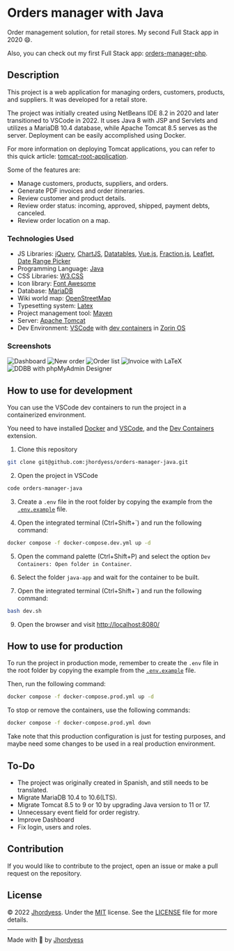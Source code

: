 # Orders manager with Java

Order management solution, for retail stores. My second Full Stack app in 2020 😄.

Also, you can check out my first Full Stack app: [orders-manager-php](https://github.com/jhordyess/orders-manager-php).

## Description

This project is a web application for managing orders, customers, products, and suppliers. It was developed for a retail store.

The project was initially created using NetBeans IDE 8.2 in 2020 and later transitioned to VSCode in 2022. It uses Java 8 with JSP and Servlets and utilizes a MariaDB 10.4 database, while Apache Tomcat 8.5 serves as the server. Deployment can be easily accomplished using Docker.

For more information on deploying Tomcat applications, you can refer to this quick article: [tomcat-root-application](https://www.baeldung.com/tomcat-root-application).

Some of the features are:

- Manage customers, products, suppliers, and orders.
- Generate PDF invoices and order itineraries.
- Review customer and product details.
- Review order status: incoming, approved, shipped, payment debts, canceled.
- Review order location on a map.

### Technologies Used

- JS Libraries: [jQuery](https://jquery.com/), [ChartJS](https://www.chartjs.org/), [Datatables](https://datatables.net/), [Vue.js](https://vuejs.org/), [Fraction.js](https://github.com/infusion/Fraction.js/), [Leaflet](https://leafletjs.com/), [Date Range Picker](https://www.daterangepicker.com/)
- Programming Language: [Java](https://www.java.com/)
- CSS Libraries: [W3.CSS](https://www.w3schools.com/w3css/default.asp)
- Icon library: [Font Awesome](https://fontawesome.com/)
- Database: [MariaDB](https://mariadb.org/)
- Wiki world map: [OpenStreetMap](https://www.openstreetmap.org/)
- Typesetting system: [Latex](https://www.latex-project.org/)
- Project management tool: [Maven](https://maven.apache.org/)
- Server: [Apache Tomcat](https://tomcat.apache.org/)
- Dev Environment: [VSCode](https://code.visualstudio.com/) with [dev containers](https://code.visualstudio.com/docs/remote/containers) in [Zorin OS](https://zorinos.com/)

### Screenshots

![Dashboard](https://res.cloudinary.com/jhordyess/image/upload/v1662602748/orders-manager/java/dashboard.png)
![New order](https://res.cloudinary.com/jhordyess/image/upload/v1662602748/orders-manager/java/new_order.png)
![Order list](https://res.cloudinary.com/jhordyess/image/upload/v1662602747/orders-manager/java/order_list.png)
![Invoice with LaTeX](https://res.cloudinary.com/jhordyess/image/upload/v1662602747/orders-manager/java/order_invoice.png)
![DDBB with phpMyAdmin Designer](https://res.cloudinary.com/jhordyess/image/upload/v1662647758/orders-manager/java/ddbb.png)

## How to use for development

You can use the VSCode dev containers to run the project in a containerized environment.

You need to have installed [Docker](https://www.docker.com/) and [VSCode](https://code.visualstudio.com/), and the [Dev Containers](https://marketplace.visualstudio.com/items?itemName=ms-vscode-remote.remote-containers) extension.

1. Clone this repository

```bash
git clone git@github.com:jhordyess/orders-manager-java.git
```

2. Open the project in VSCode

```bash
code orders-manager-java
```

3. Create a `.env` file in the root folder by copying the example from the [`.env.example`](./.env.example) file.

4. Open the integrated terminal (Ctrl+Shift+`) and run the following command:

```bash
docker compose -f docker-compose.dev.yml up -d
```

5. Open the command palette (Ctrl+Shift+P) and select the option `Dev Containers: Open folder in Container`.

6. Select the folder `java-app` and wait for the container to be built.

7. Open the integrated terminal (Ctrl+Shift+`) and run the following command:

```bash
bash dev.sh
```

9. Open the browser and visit <http://localhost:8080/>

## How to use for production

To run the project in production mode, remember to create the `.env` file in the root folder by copying the example from the [`.env.example`](./.env.example) file.

Then, run the following command:

```bash
docker compose -f docker-compose.prod.yml up -d
```

To stop or remove the containers, use the following commands:

```bash
docker compose -f docker-compose.prod.yml down
```

Take note that this production configuration is just for testing purposes, and maybe need some changes to be used in a real production environment.

## To-Do

- The project was originally created in Spanish, and still needs to be translated.
- Migrate MariaDB 10.4 to 10.6(LTS).
- Migrate Tomcat 8.5 to 9 or 10 by upgrading Java version to 11 or 17.
- Unnecessary event field for order registry.
- Improve Dashboard
- Fix login, users and roles.

## Contribution

If you would like to contribute to the project, open an issue or make a pull request on the repository.

## License

© 2022 [Jhordyess](https://github.com/jhordyess). Under the [MIT](https://choosealicense.com/licenses/mit/) license. See the [LICENSE](./LICENSE) file for more details.

---

Made with 💪 by [Jhordyess](https://www.jhordyess.com/)
